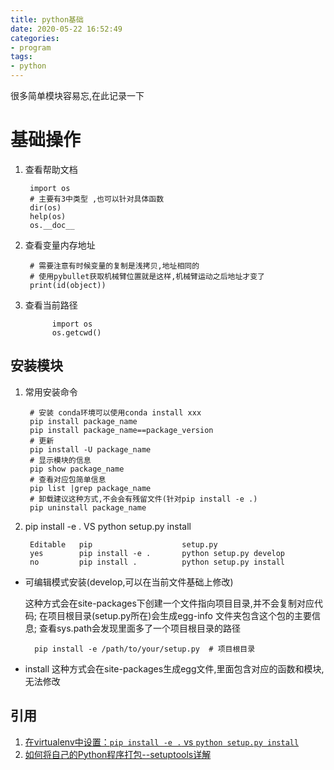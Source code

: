 ```yaml
---
title: python基础
date: 2020-05-22 16:52:49
categories:
- program
tags:
- python
---
```


很多简单模块容易忘,在此记录一下

# 基础操作
1. 查看帮助文档
    
        import os
        # 主要有3中类型 ,也可以针对具体函数
        dir(os)
        help(os) 
        os.__doc__
2. 查看变量内存地址
    
        # 需要注意有时候变量的复制是浅拷贝,地址相同的
        # 使用pybullet获取机械臂位置就是这样,机械臂运动之后地址才变了
        print(id(object))
3. 查看当前路径
    
             import os
             os.getcwd()
             
## 安装模块
1. 常用安装命令
        
        # 安装 conda环境可以使用conda install xxx
        pip install package_name
        pip install package_name==package_version
        # 更新
        pip install -U package_name
        # 显示模块的信息
        pip show package_name
        # 查看对应包简单信息
        pip list |grep package_name
        # 卸载建议这种方式,不会会有残留文件(针对pip install -e .)
        pip uninstall package_name  
        

2. pip install -e . VS python setup.py install

        Editable   pip                    setup.py
        yes        pip install -e .       python setup.py develop    
        no         pip install .          python setup.py install    
- 可编辑模式安装(develop,可以在当前文件基础上修改)
  
  这种方式会在site-packages下创建一个文件指向项目目录,并不会复制对应代码;
  在项目根目录(setup.py所在)会生成egg-info 文件夹包含这个包的主要信息;
  查看sys.path会发现里面多了一个项目根目录的路径    
  
        pip install -e /path/to/your/setup.py  # 项目根目录                  
- install 这种方式会在site-packages生成egg文件,里面包含对应的函数和模块,无法修改    

        
       
## 引用
1. [在virtualenv中设置：`pip install -e .` vs `python setup.py install`](https://www.jb51.cc/python/241778.html)
2. [如何将自己的Python程序打包--setuptools详解](https://www.jianshu.com/p/9a54e9f3e059)       
        
              